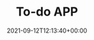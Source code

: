 ---
title: To-do APP
weight: 2
date: 2021-09-12T12:13:40+00:00
thumbnail: images/portfolio/portfolio-4.png
service: React
client: Pet project
Alink: "https://todo-list-e627hnfpt-lovelyfox-code.vercel.app/"
shortDescription: To-do list. 

  You can add, remove, done, undone your tasks.  

  Simple design, easy to use. Created with React.J's.

---